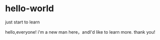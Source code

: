 # hello-world
just start to learn 
 

hello,everyone!
i'm a new man here，andI'd like to learn more.
thank you!
